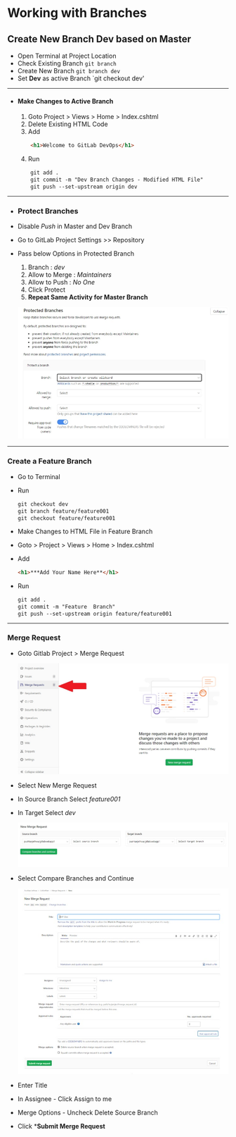 # Working with Branches

## Create New Branch Dev based on Master

- Open Terminal at Project Location
- Check Existing Branch `git branch`
- Create New Branch `git branch dev`
- Set **Dev** as active Branch `git checkout dev'
- ---
- #### Make Changes to Active Branch
   1. Goto Project > Views > Home > Index.cshtml
   2. Delete Existing HTML Code
   3. Add
    ```html
        <h1>Welcome to GitLab DevOps</h1>
    ```
   4. Run 
    ```git
        git add .
        git commit -m "Dev Branch Changes - Modified HTML File"
        git push --set-upstream origin dev
    ```
---
- ### **Protect Branches**
- Disable _Push_ in Master and Dev Branch
- Go to GitLab Project Settings >> Repository
- Pass below Options in Protected Branch
  1. Branch : _dev_
  2. Allow to Merge : _Maintainers_
  3. Allow to Push : _No One_
  4. Click Protect
  5. **Repeat Same Activity for Master Branch**
  
  
    ![Screenshot3](./images/L2-1.jpg)
---

### Create a Feature Branch

- Go to Terminal 
- Run 
  ```git
  git checkout dev
  git branch feature/feature001
  git checkout feature/feature001
  ```

- Make Changes to HTML File in Feature Branch
- Goto > Project > Views > Home > Index.cshtml
- Add
    ```html
    <h1>***Add Your Name Here**</h1>
    ```

- Run
  ```git
  git add .
  git commit -m "Feature  Branch"
  git push --set-upstream origin feature/feature001
  ```
---

### Merge Request

- Goto Gitlab Project > Merge Request

    ![Screenshot3](./images/L2-2.jpg)

- Select New Merge Request
- In Source Branch Select _feature001_
- In Target Select _dev_
  
    ![Screenshot3](./images/L2-3.jpg)

- Select Compare Branches and Continue
  
    ![Screenshot3](./images/L2-4.jpg)

- Enter Title
- In Assignee - Click Assign to me
- Merge Options - Uncheck Delete Source Branch
- Click ***Submit Merge Request**